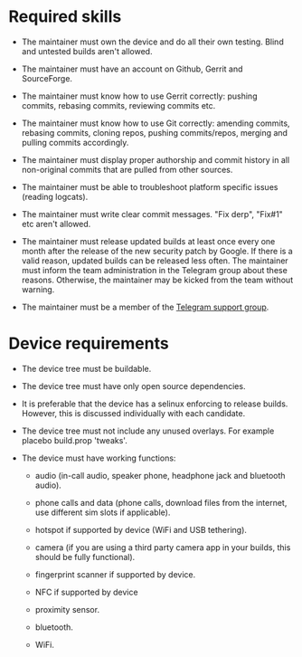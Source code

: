﻿**Required skills**
===================

  * The maintainer must own the device and do all their own testing. Blind and untested builds aren't allowed.

  * The maintainer must have an account on Github, Gerrit and SourceForge.

  * The maintainer must know how to use Gerrit correctly: pushing commits, rebasing commits, reviewing commits etc.

  * The maintainer must know how to use Git correctly: amending commits, rebasing commits, cloning repos, pushing commits/repos, merging and pulling commits accordingly.

  * The maintainer must display proper authorship and commit history in all non-original commits that are pulled from other sources.
	
  * The maintainer must be able to troubleshoot platform specific issues (reading logcats).

  * The maintainer must write clear commit messages. "Fix derp", "Fix#1" etc aren't allowed.

  * The maintainer must release updated builds at least once every one month after the release of the new security patch by Google. If there is a valid reason, updated builds can be released less often. The maintainer must inform the team administration in the Telegram group about these reasons. Otherwise, the maintainer may be kicked from the team without warning.
	
  * The maintainer must be a member of the [Telegram support group](https://t.me/SyberiaOSHelpdesk). 


**Device requirements**
=======================

  * The device tree must be buildable.
	
  * The device tree must have only open source dependencies.
	
  * It is preferable that the device has a selinux enforcing to release builds. However, this is discussed individually with each candidate.

  * The device tree must not include any unused overlays. For example placebo build.prop 'tweaks'.

  * The device must have working functions:

    - audio (in-call audio, speaker phone, headphone jack and bluetooth audio).

    - phone calls and data (phone calls, download files from the internet, use different sim slots if applicable).

    - hotspot if supported by device (WiFi and USB tethering).

    - camera (if you are using a third party camera app in your builds, this should be fully functional).

    - fingerprint scanner if supported by device.

    - NFC if supported by device

    - proximity sensor.

    - bluetooth.

    - WiFi.
